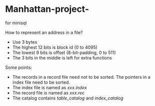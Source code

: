 # Manhattan-project-
for minisql 

How to represent an address in a file?
* Use 3 bytes
* The highest 12 bits is block id (0 to 4095)
* The lowest 9 bits is offset (8-bit-padding, 0 to 511)
* The 3 bits in the middle is left for extra functions

Some points: 
* The records in a record file need not to be sorted. The pointers in a index file need to be sorted.  
* The index file is named as *xxx.index*
* The record file is named as *xxx.rec*
* The catalog contains *table_catalog* and *index_catalog*
